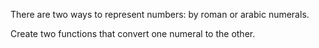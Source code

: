 There are two ways to represent numbers: by roman or arabic numerals.

Create two functions that convert one numeral to the other.
